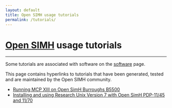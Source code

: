 ```yaml
---
layout: default
title: Open SIMH usage tutorials
permalink: /tutorials/
---
```


# [Open SIMH](/) usage tutorials

---

Some tutorials are associated with software on the [software](software) page.

This page contains hyperlinks to tutorials that have been generated, tested
and are maintained by the Open SIMH community.

- [Running MCP XIII on Open SimH Burroughs B5500](../B5500_quick_start.pdf)
- [Installing and using Research Unix Version 7 with Open SimH PDP-11/45 and 11/70](../research-unix-7-pdp11-45-v2.0.pdf)
